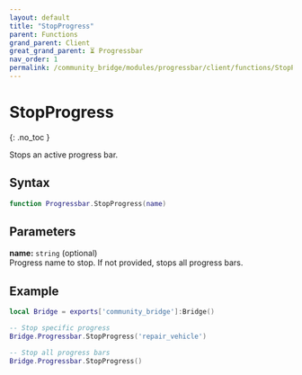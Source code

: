 ```yaml
---
layout: default
title: "StopProgress"
parent: Functions
grand_parent: Client
great_grand_parent: ⏳ Progressbar
nav_order: 1
permalink: /community_bridge/modules/progressbar/client/functions/StopProgress/
---
```


# StopProgress
{: .no_toc }

Stops an active progress bar.

## Syntax

```lua
function Progressbar.StopProgress(name)
```

## Parameters

**name:** `string` (optional)  
Progress name to stop. If not provided, stops all progress bars.

## Example

```lua
local Bridge = exports['community_bridge']:Bridge()

-- Stop specific progress
Bridge.Progressbar.StopProgress('repair_vehicle')

-- Stop all progress bars
Bridge.Progressbar.StopProgress()
```
